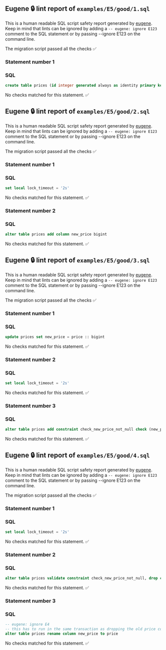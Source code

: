 ## Eugene 🔒 lint report of `examples/E5/good/1.sql`

This is a human readable SQL script safety report generated by [eugene](https://github.com/kaaveland/eugene). Keep in mind that lints can be ignored by adding a `-- eugene: ignore E123` comment to the SQL statement or by passing --ignore E123 on the command line.

The migration script passed all the checks ✅

### Statement number 1

### SQL

```sql
create table prices (id integer generated always as identity primary key, price int not null)
```

No checks matched for this statement. ✅


## Eugene 🔒 lint report of `examples/E5/good/2.sql`

This is a human readable SQL script safety report generated by [eugene](https://github.com/kaaveland/eugene). Keep in mind that lints can be ignored by adding a `-- eugene: ignore E123` comment to the SQL statement or by passing --ignore E123 on the command line.

The migration script passed all the checks ✅

### Statement number 1

### SQL

```sql
set local lock_timeout = '2s'
```

No checks matched for this statement. ✅

### Statement number 2

### SQL

```sql
alter table prices add column new_price bigint
```

No checks matched for this statement. ✅


## Eugene 🔒 lint report of `examples/E5/good/3.sql`

This is a human readable SQL script safety report generated by [eugene](https://github.com/kaaveland/eugene). Keep in mind that lints can be ignored by adding a `-- eugene: ignore E123` comment to the SQL statement or by passing --ignore E123 on the command line.

The migration script passed all the checks ✅

### Statement number 1

### SQL

```sql
update prices set new_price = price :: bigint
```

No checks matched for this statement. ✅

### Statement number 2

### SQL

```sql
set local lock_timeout = '2s'
```

No checks matched for this statement. ✅

### Statement number 3

### SQL

```sql
alter table prices add constraint check_new_price_not_null check (new_price is not null) not valid
```

No checks matched for this statement. ✅


## Eugene 🔒 lint report of `examples/E5/good/4.sql`

This is a human readable SQL script safety report generated by [eugene](https://github.com/kaaveland/eugene). Keep in mind that lints can be ignored by adding a `-- eugene: ignore E123` comment to the SQL statement or by passing --ignore E123 on the command line.

The migration script passed all the checks ✅

### Statement number 1

### SQL

```sql
set local lock_timeout = '2s'
```

No checks matched for this statement. ✅

### Statement number 2

### SQL

```sql
alter table prices validate constraint check_new_price_not_null, drop column price
```

No checks matched for this statement. ✅

### Statement number 3

### SQL

```sql
-- eugene: ignore E4
-- this has to run in the same transaction as dropping the old price column
alter table prices rename column new_price to price
```

No checks matched for this statement. ✅

